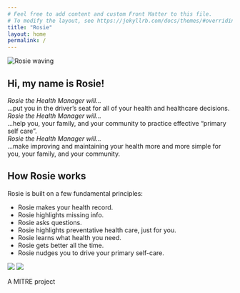 ```yaml
---
# Feel free to add content and custom Front Matter to this file.
# To modify the layout, see https://jekyllrb.com/docs/themes/#overriding-theme-defaults
title: "Rosie"
layout: home
permalink: /
---
```

<!--- bad, hacky html in md --->
<section class= "chat-container">
<img src="./assets/svg/rosie_hello.svg"
     alt="Rosie waving">
     <h2 class='chat-text'>Hi, my name is Rosie!</h2>
</section>

<section class="hero">
     <p>
     <em class="ellipsis-lead">Rosie the Health Manager will...</em><br/>
     ...put you in the driver’s seat for all of your health and healthcare decisions.<br/>
     <em class="ellipsis-lead">Rosie the Health Manager will...</em><br/>
     ...help you, your family, and your community to practice effective “primary self care”.<br/>
     <em class="ellipsis-lead">Rosie the Health Manager will...</em><br/>
     ...make improving and maintaining your health more and more simple for you, your family, and your community.
     </p>
</section>

<!--- actual markdown --->

## How Rosie works

Rosie is built on a few fundamental principles:

- Rosie makes your health record.
- Rosie highlights missing info.
- Rosie asks questions.
- Rosie highlights preventative health care, just for you.
- Rosie learns what health you need.
- Rosie gets better all the time.
- Rosie nudges you to drive your primary self-care.

<img id="screen1" src="./assets/images/connect.png">
<img id="screen2" src="./assets/images/generate.png">

A MITRE project